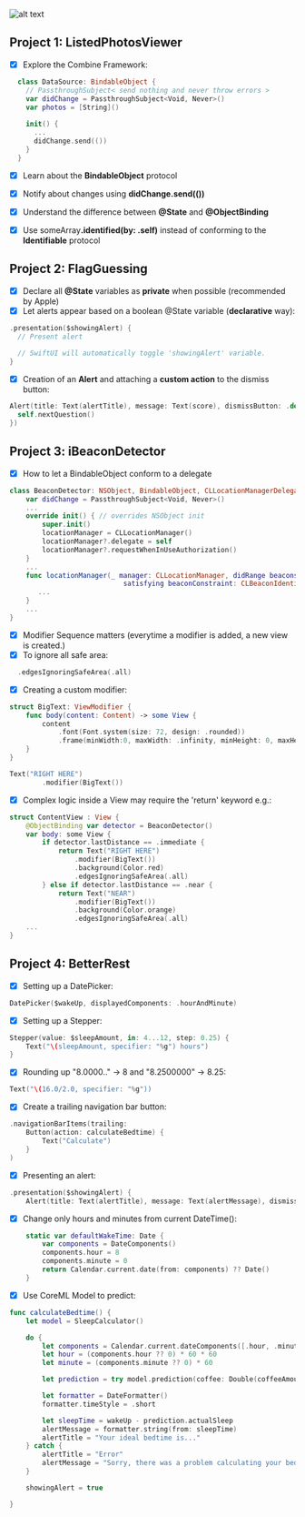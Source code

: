 ![alt text](https://i.ibb.co/0jCsnrY/banner.png)

## Project 1: ListedPhotosViewer
- [x] Explore the Combine Framework:
```Swift
  class DataSource: BindableObject {
    // PassthroughSubject< send nothing and never throw errors >
    var didChange = PassthroughSubject<Void, Never>()
    var photos = [String]()
    
    init() {
      ...
      didChange.send(())
    }
  }
```
- [x] Learn about the <b>BindableObject</b> protocol
- [x] Notify about changes using <b>didChange.send(())</b>
- [x] Understand the difference between <b>@State</b> and <b>@ObjectBinding</b>
- [x] Use someArray<b>.identified(by: \.self)</b> instead of conforming to the <b>Identifiable</b> protocol


## Project 2: FlagGuessing
- [x] Declare all <b>@State</b> variables as <b>private</b> when possible (recommended by Apple)
- [x] Let alerts appear based on a boolean @State variable (<b>declarative</b> way):
```Swift
.presentation($showingAlert) { 
  // Present alert
  
  // SwiftUI will automatically toggle 'showingAlert' variable.
}
```
- [x] Creation of an <b>Alert</b> and attaching a <b>custom action</b> to the dismiss button: 
```Swift
Alert(title: Text(alertTitle), message: Text(score), dismissButton: .default(Text("Continue")) {
  self.nextQuestion()
}) 
```


## Project 3: iBeaconDetector
- [x] How to let a BindableObject conform to a delegate
```Swift
class BeaconDetector: NSObject, BindableObject, CLLocationManagerDelegate {
    var didChange = PassthroughSubject<Void, Never>()
    ...
    override init() { // overrides NSObject init
        super.init()
        locationManager = CLLocationManager()
        locationManager?.delegate = self
        locationManager?.requestWhenInUseAuthorization()
    }
    ...
    func locationManager(_ manager: CLLocationManager, didRange beacons: [CLBeacon], 
                            satisfying beaconConstraint: CLBeaconIdentityConstraint) {
       ...
    }
    ...
}
```
- [x] Modifier Sequence matters (everytime a modifier is added, a new view is created.)
- [x] To ignore all safe area:
```Swift
  .edgesIgnoringSafeArea(.all)
```
- [x] Creating a custom modifier:
```Swift
struct BigText: ViewModifier {
    func body(content: Content) -> some View {
        content
            .font(Font.system(size: 72, design: .rounded))
            .frame(minWidth:0, maxWidth: .infinity, minHeight: 0, maxHeight: .infinity)
    }
}
```
```Swift
Text("RIGHT HERE")
        .modifier(BigText())
``` 
- [x] Complex logic inside a View may require the 'return' keyword e.g.:
```Swift
struct ContentView : View {
    @ObjectBinding var detector = BeaconDetector()
    var body: some View {
        if detector.lastDistance == .immediate {
            return Text("RIGHT HERE")
                .modifier(BigText())
                .background(Color.red)
                .edgesIgnoringSafeArea(.all)
        } else if detector.lastDistance == .near {
            return Text("NEAR")
                .modifier(BigText())
                .background(Color.orange)
                .edgesIgnoringSafeArea(.all)
    ...
}
``` 
## Project 4: BetterRest
- [x] Setting up a DatePicker:
```Swift
DatePicker($wakeUp, displayedComponents: .hourAndMinute)
```
- [x] Setting up a Stepper:
```Swift
Stepper(value: $sleepAmount, in: 4...12, step: 0.25) {
    Text("\(sleepAmount, specifier: "%g") hours")
}
```
- [x] Rounding up "8.0000.." -> 8 and "8.2500000" -> 8.25:
```Swift
Text("\(16.0/2.0, specifier: "%g"))
```
- [x] Create a trailing navigation bar button:
```Swift
.navigationBarItems(trailing:
    Button(action: calculateBedtime) {
        Text("Calculate")
    }
)
```
- [x] Presenting an alert:
```Swift
.presentation($showingAlert) {
    Alert(title: Text(alertTitle), message: Text(alertMessage), dismissButton: .default(Text("OK")))
```
- [x] Change only hours and minutes from current DateTime():
```Swift
    static var defaultWakeTime: Date {
        var components = DateComponents()
        components.hour = 8
        components.minute = 0
        return Calendar.current.date(from: components) ?? Date()
    }
```

- [x] Use CoreML Model to predict:
```Swift
func calculateBedtime() {
    let model = SleepCalculator()

    do {
        let components = Calendar.current.dateComponents([.hour, .minute], from: wakeUp)
        let hour = (components.hour ?? 0) * 60 * 60
        let minute = (components.minute ?? 0) * 60

        let prediction = try model.prediction(coffee: Double(coffeeAmount), estimatedSleep: Double(sleepAmount), wake: Double(hour + minute))

        let formatter = DateFormatter()
        formatter.timeStyle = .short

        let sleepTime = wakeUp - prediction.actualSleep
        alertMessage = formatter.string(from: sleepTime)
        alertTitle = "Your ideal bedtime is..."
    } catch {
        alertTitle = "Error"
        alertMessage = "Sorry, there was a problem calculating your bedtime."
    }

    showingAlert = true

}
```

